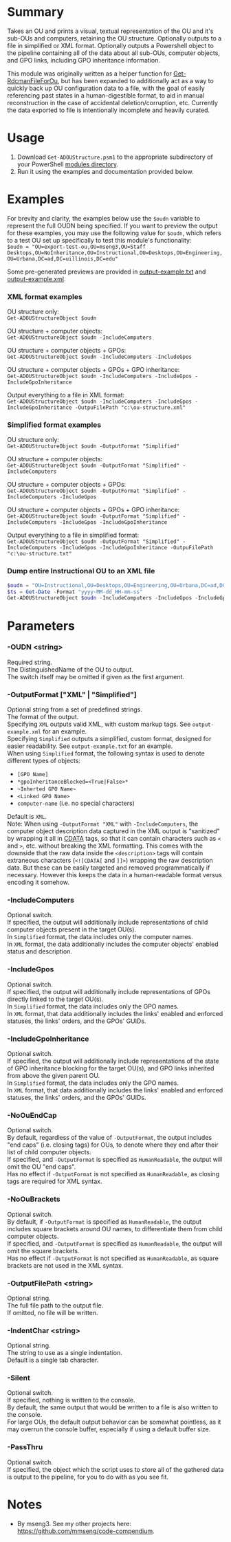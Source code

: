 # Summary
Takes an OU and prints a visual, textual representation of the OU and it's sub-OUs and computers, retaining the OU structure. Optionally outputs to a file in simplified or XML format. Optionally outputs a Powershell object to the pipeline containing all of the data about all sub-OUs, computer objects, and GPO links, including GPO inheritance information.  

This module was originally written as a helper function for [Get-RdcmanFileForOu](https://github.com/engrit-illinois/Get-RdcmanFileForOu), but has been expanded to additionally act as a way to quickly back up OU configuration data to a file, with the goal of easily referencing past states in a human-digestible format, to aid in manual reconstruction in the case of accidental deletion/corruption, etc. Currently the data exported to file is intentionally incomplete and heavily curated.  

# Usage
1. Download `Get-ADOUStructure.psm1` to the appropriate subdirectory of your PowerShell [modules directory](https://github.com/engrit-illinois/how-to-install-a-custom-powershell-module).
2. Run it using the examples and documentation provided below.

# Examples
For brevity and clarity, the examples below use the `$oudn` variable to represent the full OUDN being specified. If you want to preview the output for these examples, you may use the following value for `$oudn`, which refers to a test OU set up specifically to test this module's functionality:  
`$oudn = "OU=export-test-ou,OU=mseng3,OU=Staff Desktops,OU=NoInheritance,OU=Instructional,OU=Desktops,OU=Engineering,OU=Urbana,DC=ad,DC=uillinois,DC=edu"`  

Some pre-generated previews are provided in [output-example.txt](output-example.txt) and [output-example.xml](output-example.xml).  

### XML format examples

OU structure only:  
`Get-ADOUStructureObject $oudn`  

OU structure + computer objects:  
`Get-ADOUStructureObject $oudn -IncludeComputers`  

OU structure + computer objects + GPOs:  
`Get-ADOUStructureObject $oudn -IncludeComputers -IncludeGpos`  

OU structure + computer objects + GPOs + GPO inheritance:  
`Get-ADOUStructureObject $oudn -IncludeComputers -IncludeGpos -IncludeGpoInheritance`  

Output everything to a file in XML format:  
`Get-ADOUStructureObject $oudn -IncludeComputers -IncludeGpos -IncludeGpoInheritance -OutpuFilePath "c:\ou-structure.xml"`  

### Simplified format examples

OU structure only:  
`Get-ADOUStructureObject $oudn -OutputFormat "Simplified"`  

OU structure + computer objects:  
`Get-ADOUStructureObject $oudn -OutputFormat "Simplified" -IncludeComputers`  

OU structure + computer objects + GPOs:  
`Get-ADOUStructureObject $oudn -OutputFormat "Simplified" -IncludeComputers -IncludeGpos`  

OU structure + computer objects + GPOs + GPO inheritance:  
`Get-ADOUStructureObject $oudn -OutputFormat "Simplified" -IncludeComputers -IncludeGpos -IncludeGpoInheritance`  

Output everything to a file in simplified format:  
`Get-ADOUStructureObject $oudn -OutputFormat "Simplified" -IncludeComputers -IncludeGpos -IncludeGpoInheritance -OutpuFilePath "c:\ou-structure.txt"`  

### Dump entire Instructional OU to an XML file
```powershell
$oudn = "OU=Instructional,OU=Desktops,OU=Engineering,OU=Urbana,DC=ad,DC=uillinois,DC=edu"
$ts = Get-Date -Format "yyyy-MM-dd_HH-mm-ss"
Get-ADOUStructureObject $oudn -IncludeComputers -IncludeGpos -IncludeGpoInheritance -Silent -OutputFilePath "c:\engrit\ews\Instructional OU Backups\Instructional-OU-Export_$($ts).xml"
```

# Parameters

### -OUDN \<string\>
Required string.  
The DistinguishedName of the OU to output.  
The switch itself may be omitted if given as the first argument.  

### -OutputFormat ["XML" | "Simplified"]
Optional string from a set of predefined strings.  
The format of the output.  
Specifying `XML` outputs valid XML, with custom markup tags. See `output-example.xml` for an example.  
Specifying `Simplified` outputs a simplified, custom format, designed for easier readability. See `output-example.txt` for an example.  
When using `Simplified` format, the following syntax is used to denote different types of objects:
  - `[GPO Name]`
  - `*gpoInheritanceBlocked=<True|False>*`
  - `~Inherted GPO Name~`
  - `<Linked GPO Name>`
  - `computer-name` (i.e. no special characters)

Default is `XML`.  
Note: When using `-OutputFormat "XML"` with `-IncludeComputers`, the computer object description data captured in the XML output is "sanitized" by wrapping it all in [CDATA](https://www.w3schools.com/xml/dom_cdatasection.asp) tags, so that it can contain characters such as `<` and `>`, etc. without breaking the XML formatting. This comes with the downside that the raw data inside the `<description>` tags will contain extraneous characters (`<![CDATA[` and `]]>`) wrapping the raw description data. But these can be easily targeted and removed programmatically if necessary. However this keeps the data in a human-readable format versus encoding it somehow.  

### -IncludeComputers
Optional switch.  
If specified, the output will additionally include representations of child computer objects present in the target OU(s).  
In `Simplified` format, the data includes only the computer names.  
In `XML` format, the data additionally includes the computer objects' enabled status and description.  

### -IncludeGpos
Optional switch.  
If specified, the output will additionally include representations of GPOs directly linked to the target OU(s).  
In `Simplified` format, the data includes only the GPO names.  
In `XML` format, that data additionally includes the links' enabled and enforced statuses, the links' orders, and the GPOs' GUIDs.  

### -IncludeGpoInheritance
Optional switch.  
If specified, the output will additionally include representations of the state of GPO inheritance blocking for the target OU(s), and GPO links inherited from above the given parent OU.  
In `Simplified` format, the data includes only the GPO names.  
In `XML` format, that data additionally includes the links' enabled and enforced statuses, the links' orders, and the GPOs' GUIDs.  

### -NoOuEndCap
Optional switch.  
By default, regardless of the value of `-OutputFormat`, the output includes "end caps" (i.e. closing tags) for OUs, to denote where they end after their list of child computer objects.  
If specified, and `-OutputFormat` is specified as `HumanReadable`, the output will omit the OU "end caps".  
Has no effect if `-OutputFormat` is not specified as `HumanReadable`, as closing tags are required for XML syntax.  

### -NoOuBrackets
Optional switch.  
By default, if `-OutputFormat` is specified as `HumanReadable`, the output includes square brackets around OU names, to differentiate them from child computer objects.  
If specified, and `-OutputFormat` is specified as `HumanReadable`, the output will omit the square brackets.  
Has no effect if `-OutputFormat` is not specified as `HumanReadable`, as square brackets are not used in the XML syntax.  

### -OutputFilePath \<string\>
Optional string.  
The full file path to the output file.  
If omitted, no file will be written.  

### -IndentChar \<string\>
Optional string.  
The string to use as a single indentation.  
Default is a single tab character.  

### -Silent
Optional switch.  
If specified, nothing is written to the console.  
By default, the same output that would be written to a file is also written to the console.  
For large OUs, the default output behavior can be somewhat pointless, as it may overrun the console buffer, especially if using a default buffer size.  

### -PassThru
Optional switch.  
If specified, the object which the script uses to store all of the gathered data is output to the pipeline, for you to do with as you see fit.  

# Notes
- By mseng3. See my other projects here: https://github.com/mmseng/code-compendium.
